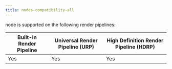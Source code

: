 ```yaml
---
title: nodes-compatibility-all
---
```


node is supported on the following render pipelines:

| Built-In Render Pipeline | Universal Render Pipeline (URP) | High Definition Render Pipeline (HDRP) |
|--------------------------|---------------------------------|----------------------------------------|
| Yes                      | Yes                             | Yes                                    |
